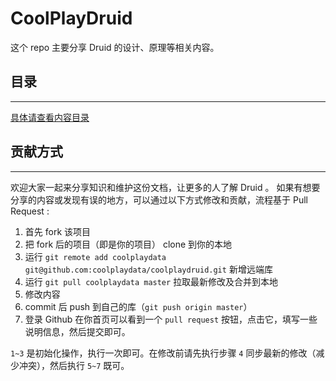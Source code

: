 # CoolPlayDruid

这个 repo 主要分享 Druid 的设计、原理等相关内容。

## 目录
---

[具体请查看内容目录](./TOC.md)

## 贡献方式
---

欢迎大家一起来分享知识和维护这份文档，让更多的人了解 Druid 。
如果有想要分享的内容或发现有误的地方，可以通过以下方式修改和贡献，流程基于 Pull Request :

1. 首先 fork 该项目
2. 把 fork 后的项目（即是你的项目） clone 到你的本地
3. 运行 `git remote add coolplaydata git@github.com:coolplaydata/coolplaydruid.git` 新增远端库
4. 运行 `git pull coolplaydata master` 拉取最新修改及合并到本地
5. 修改内容
6. commit 后 push 到自己的库（`git push origin master`）
7. 登录 Github 在你首页可以看到一个 `pull request` 按钮，点击它，填写一些说明信息，然后提交即可。

`1~3` 是初始化操作，执行一次即可。在修改前请先执行步骤 `4` 同步最新的修改（减少冲突），然后执行 `5~7` 既可。
